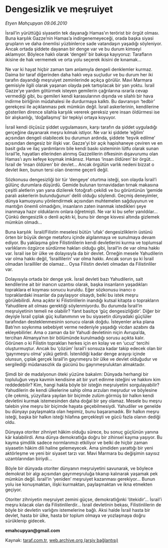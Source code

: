 # Dengesizlik ve meşruiyet 

*Etyen Mahçupyan 09.06.2010*

<div class="yazi">
<p>İsrail’in yürüttüğü siyasetin tek dayanağı Hamas’ın terörist bir örgüt olması. Buna karşılık Gazze’nin Hamas’a indirgenemeyeceği, orada başka siyasi grupların ve daha önemlisi yüzbinlerce sade vatandaşın yaşadığı söyleniyor. Ancak ortada şiddete dayanan bir denge var ve bu durum kimseyi aklamıyor. Böylece haklı olarak ‘dengeli’ bir bakışa kayıyoruz: Tarafların ikisine de hak vermemek ve orta yolu seçerek ikisini de kınamak...</p>
<p>Ne var ki hayat hiçbir zaman tam anlamıyla dengeli denklemler kurmaz. Daima bir taraf diğerinden daha haklı veya suçludur ve bu durum her iki tarafın dayandığı meşruiyet zeminlerinde açıkça görülür. Mavi Marmara gemisiyle ilgili olarak yaşanan olayda pek tartışılacak bir yan yoktu. İsrail Gazze’ye yardım götürmek isteyen gemilerin çağrılarına ısrarla cevap vermediği gibi, bu gemileri kendi karasularının dışında ve silahlı bir hava indirme birliğinin müdahalesi ile durdurmaya kalktı. Bu davranışın ‘tedbir’ gerekçesi ile açıklanması pek mümkün değil. İsrail askerlerinin, kendilerine gösterilen dirence silahla karşılık vererek gereksiz yere insan öldürmesi ise bir alışkanlığı, ‘doğallaşmış’ bir tepkiyi ortaya koyuyor.</p>
<p>İsrail kendi ölçüsüz şiddet uygulamasını, karşı tarafın da şiddet uyguladığı gerçeğine dayanarak meşru kılmak istiyor. Ne var ki şiddete ‘eğilim’ açısından dengeli olabilecek bu durumun ardında, şiddete ‘teşvik edilme’ açısından dengesiz bir ilişki var. Gazze’yi bir açık hapishaneye çeviren ve en basit gıda ve ilaç yardımlarını bile kendi baskı sisteminin lütfu olarak sunan İsrail’le, hayatları ellerinden alınmış Gazzelilerin öfkesinin dışavurumu olan Hamas’ı aynı kefeye koymak imkânsız. Hamas ‘insan öldüren’ bir örgüt... İsrail de ‘insan öldüren’ bir devlet... Ancak örgütün varlık nedeni bizzat o devlet iken, bunun tersi olan önerme geçerli değil.</p>
<p>Sözkonusu dengesizliği bir tür ‘dengeye’ oturtma isteği, son olayda İsrail’i gülünç durumlara düşürdü. Gemide bulunan tornavidadan tırnak makasına çeşitli aletlerin yan yana dizilerek fotoğrafı çekildi ve bu görüntünün ‘gemide paralı askerlerin bulunduğunun’ delili olduğu söylendi. Geçmiş deneyimler, dünya kamuoyunu yönlendirmek açısından muhtemelen sağduyunun ve mantığın önemli olmadığını, insanların zaten inanmak istedikleri şeye inanmaya hazır olduklarını onlara öğretmişti. Ne var ki bu sefer yanıldılar... Çünkü dengesizlik o denli açıktı ki, bunu bir denge kisvesi altında gizlemek mümkün olmadı...</p>
<p>Buna karşılık  İsrail/Filistin meselesi bütün ‘ufak’ dengesizliklerin üstünü örten bir büyük denge metaforu içinde algılanmaya ve sunulmaya devam ediyor. Bu yaklaşıma göre Filistinlilerin kendi devletlerini kurma ve toplumsal varlıklarını özgürce sürdürme hakları olduğu gibi, İsrail’in de var olma hakkı var. İsrail ise bir ülke ve dolayısıyla da bir devlet. Örneğin mesele Yahudilerin var olma hakkı değil, ‘İsraillilerin’ var olma hakkı. Ancak sorun şu ki İsrail olmadan İsrailliler de olamaz... Oysa Filistin devleti olmadan da Filistinliler var.</p>
<p>Dolayısıyla ortada bir denge yok. İsrail devleti bazı Yahudilerin, salt kendilerine ait bir inancın uzantısı olarak, başka insanların yaşadıkları  topraklara el koyması sonucu kuruldu. Eğer sözkonusu inancı o topraklardaki insanlar da paylaşıyor olsaydı, belki bu istek meşru görülebilirdi. Ama açıktır ki Filistinlilerin inandığı kutsal kitapta o toprakların Yahudilere ait olması gerektiği söylenmiyordu. Bu durumda İsrail’in meşruiyetinin temeli ne olabilir? Yanıt basitçe ‘güç dengesizliğidir’. Diğer bir deyişle İsrail çıplak güç kullanımının ve bu siyasetin dünyadaki güçlüler tarafından desteklenmesinin sonucu olarak doğdu. İsteyenler arka plana Batı’nın soykırıma sebebiyet verme nedeniyle yaşadığı vicdan azabını da ekleyebilirler. Ama o zaman da bir Yahudi devletinin niçin Avrupa’da, tercihan Almanya’nın bir bölümünde kurulmadığı sorusu açıkta kalır. Görünen o ki Filistin toprakları herkes için en kolay ve en ‘ucuz’ tercihi oluşturmuştur. Ancak bu ‘çözüm’ İsrail’i sonsuza kadar takip edecek olan bir ‘gayrımeşru olma’ yükü getirdi. İstenildiği kadar denge arayışı içinde olunsun, çıplak gerçek İsrail’in gayrımeşru bir ülke ve devlet olduğudur ve sergilediği müdanasızlık da gücünü bu gayrımeşruluktan almaktadır.</p>
<p>Şimdi bir de madalyonun öteki yüzüne bakalım: Dünyada herhangi bir topluluğun veya kavmin kendisine ait bir yurt edinme isteğini ve hakkını kim reddedebilir? Kim, hangi hakla böyle bir isteğin meşruiyetini sorgulayabilir? Yahudilerin de kendi ülkelerine sahip olma arzuları meşrudur ve böylesine çile çekmiş, yüzyıllara yayılan bir biçimde zulüm görmüş bir halkın kendi devletini kurmak istemesinden daha doğal bir şey olamaz. Mesele bu meşru talebin yine meşru bir biçimde hayata geçebilmesiydi. Yahudiler ve genelde bu dünyayı paylaşmakta olan hepimiz, bunu başaramadık. Bir halkın meşru isteği, başka bir halkın isteği hilafına gerçekleşti ve gücü fazla olanın dediği oldu.</p>
<p>Dünyaya otoriter zihniyet hâkim olduğu sürece, bu sonuç güçlünün yanına kâr kalabilirdi. Ama dünya demokratlığa doğru bir zihinsel kayma yaşıyor. Bu kayma şimdilik sadece normlarımızı etkiliyor ve belki de hiçbir zaman siyasetin hâkim dili haline gelemeyecek. Ama şimdiden yarattığı bir yeni aktörleşme ve yeni bir siyaset tarzı var. Mavi Marmara bu değişimin sayısız uzantılarından biriydi...</p>
<p>Böyle bir dünyada otoriter dünyanın meşruiyetini savunarak, ve böylece demokrat bir algı açısından gayrımeşruluğa tıkanıp kalınarak yaşamak pek mümkün değil. İsrail’in ‘yeniden’ meşruiyet kazanması gerekiyor... Bunun yolu ise konuşmaktan, ilişki kurmaktan, paylaşmaktan ve ikna etmekten geçiyor.</p>
<p>Otoriter zihniyetin meşruiyet zemini güçse, demokratlığınki ‘ötekidir’... İsrail’i meşru kılacak olan da Filistinlilerdir... İsrail devletinin bekası, Filistinlilerin de böyle bir devletin varlığını istemelerine bağlı. Aksi halde İsrail hasta bir devlet, hasta bir ülke, hasta bir toplum olmaya ve yozlaşmaya doğru sürüklenip gidecek.</p>
<p><b>emahcupyan@gmail.com</b></p></div>

Kaynak: [taraf.com.tr](http://www.taraf.com.tr:80/etyen-mahcupyan/makale-dengesizlik-ve-mesruiyet.htm), [web.archive.org (arşiv bağlantısı)](http://web.archive.org/web/20100612202409/http://www.taraf.com.tr:80/etyen-mahcupyan/makale-dengesizlik-ve-mesruiyet.htm)
